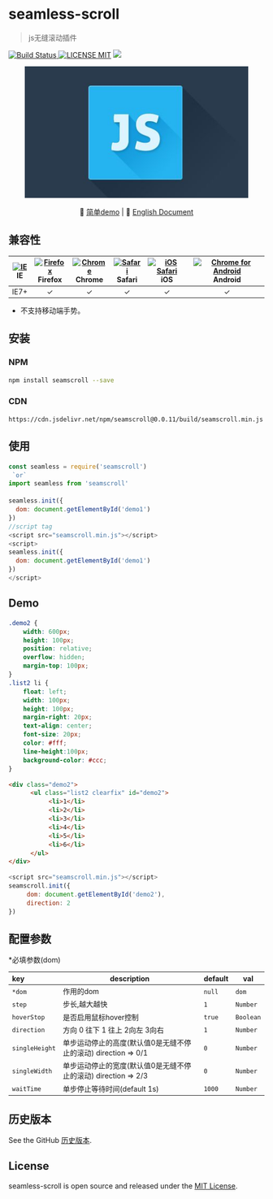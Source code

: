 # seamless-scroll 
> js无缝滚动插件

[![Build Status](https://img.shields.io/appveyor/ci/gruntjs/grunt/master.svg) ![LICENSE MIT](https://img.shields.io/npm/l/express.svg)](https://www.npmjs.com/package/seamscroll) ![](https://img.shields.io/npm/v/seamscroll.svg)


<p align="center">
    <img src="../test/timg.jpg" width="440"/>
</p>  
                                           
<p align="center">
   🌾 <a href="https://chenxuan0000.github.io/seamless-scroll/">简单demo</a> |
   📘 <a href="../README.md">English Document</a> 
</p>

## 兼容性
| [<img src="https://raw.githubusercontent.com/godban/browsers-support-badges/master/src/images/edge.png" alt="IE" width="16px" height="16px" />](http://godban.github.io/browsers-support-badges/)</br>IE | [<img src="https://raw.githubusercontent.com/godban/browsers-support-badges/master/src/images/firefox.png" alt="Firefox" width="16px" height="16px" />](http://godban.github.io/browsers-support-badges/)</br>Firefox | [<img src="https://raw.githubusercontent.com/godban/browsers-support-badges/master/src/images/chrome.png" alt="Chrome" width="16px" height="16px" />](http://godban.github.io/browsers-support-badges/)</br>Chrome | [<img src="https://raw.githubusercontent.com/godban/browsers-support-badges/master/src/images/safari.png" alt="Safari" width="16px" height="16px" />](http://godban.github.io/browsers-support-badges/)</br>Safari | [<img src="https://raw.githubusercontent.com/godban/browsers-support-badges/master/src/images/safari-ios.png" alt="iOS Safari" width="16px" height="16px" />](http://godban.github.io/browsers-support-badges/)</br>iOS | [<img src="https://raw.githubusercontent.com/godban/browsers-support-badges/master/src/images/chrome-android.png" alt="Chrome for Android" width="16px" height="16px" />](http://godban.github.io/browsers-support-badges/)</br>Android |
|:---------:|:---------:|:---------:|:---------:|:---------:|:---------:|
| IE7+ | &check;| &check; | &check; | &check; | &check; | &check;

* 不支持移动端手势。


## 安装

### NPM

```bash
npm install seamscroll --save
```
### CDN
`https://cdn.jsdelivr.net/npm/seamscroll@0.0.11/build/seamscroll.min.js`

## 使用

```js
const seamless = require('seamscroll')
 `or`
import seamless from 'seamscroll'

seamless.init({
  dom: document.getElementById('demo1')
})
//script tag
<script src="seamscroll.min.js"></script>
<script>
seamless.init({
  dom: document.getElementById('demo1')
})
</script>
```

## Demo
```css
.demo2 {
    width: 600px;
    height: 100px;
    position: relative;
    overflow: hidden;
    margin-top: 100px;
}
.list2 li {
    float: left;
    width: 100px;
    height: 100px;
    margin-right: 20px;
    text-align: center;
    font-size: 20px;
    color: #fff;
    line-height:100px;
    background-color: #ccc;
}
```
```html
<div class="demo2">
      <ul class="list2 clearfix" id="demo2">
           <li>1</li>
           <li>2</li>
           <li>3</li>
           <li>4</li>
           <li>5</li>
           <li>6</li>
      </ul>
</div>
```
```javascript
<script src="seamscroll.min.js"></script>
seamscroll.init({
     dom: document.getElementById('demo2'),
     direction: 2
})
```

## 配置参数
*必填参数(dom)

|key|description|default|val|
|:---|---|---|---|
|`*dom`|作用的dom|`null`|`dom`|
|`step`|步长,越大越快|`1`|`Number`|
|`hoverStop`|是否启用鼠标hover控制|`true`|`Boolean`|
|`direction`|方向 0 往下 1 往上 2向左 3向右|`1`|`Number`|
|`singleHeight`|单步运动停止的高度(默认值0是无缝不停止的滚动) direction => 0/1|`0`|`Number`|
|`singleWidth`|单步运动停止的宽度(默认值0是无缝不停止的滚动) direction => 2/3|`0`|`Number`|
|`waitTime`|单步停止等待时间(default 1s)|`1000`|`Number`|

## 历史版本
See the GitHub [历史版本](https://github.com/chenxuan0000/seamless-scroll/releases).

## License
seamless-scroll is open source and released under the [MIT License](LICENSE).